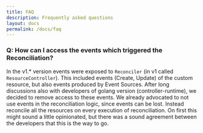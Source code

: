 ```yaml
---
title: FAQ
description: Frequently asked questions
layout: docs
permalink: /docs/faq
---
```


### Q: How can I access the events which triggered the Reconciliation?
In the v1.* version events were exposed to `Reconciler` (in v1 called `ResourceController`). This 
included events (Create, Update) of the custom resource, but also events produced by Event Sources. After
long discussions also with developers of golang version (controller-runtime), we decided to remove access to
these events. We already advocated to not use events in the reconciliation logic, since events can be lost. 
Instead reconcile all the resources on every execution of reconciliation. On first this might sound a little 
opinionated, but there was a sound agreement between the developers that this is the way to go. 